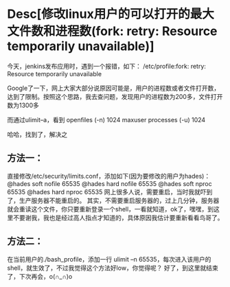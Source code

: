 # Desc[修改linux用户的可以打开的最大文件数和进程数(fork: retry: Resource temporarily unavailable)]

今天，jenkins发布应用时，遇到一个报错，如下：
 /etc/profile:fork: retry: Resource temporarily unavailable

Google了一下，网上大家大部分说原因可能是，用户的进程数或者文件打开数，达到了限制。按照这个思路，我去查问题，发现用户的进程数为200多，文件打开数为1300多

而通过ulimit–a，看到
openfiles                      (-n) 1024
maxuser processes              (-u) 1024

哈哈，找到了，解决之

## 方法一：
直接修改/etc/security/limits.conf，添加如下(因为要修改的用户为hades)：
@hades          soft    nofile           65535
@hades          hard    nofile           65535
@hades          soft    nproc           65535
@hades          hard    nproc           65535
   网上很多人说，需要重启，当时我就吓到了，生产服务器不能重启的。
   其实，不需要重启服务器的，过上几分钟，服务器就会重读这个文件，你只要重新登录一个shell，一看就知道，ok了，嘿嘿，到这里不要谢我，我也是经过高人指点才知道的，具体原因我估计要重新看看鸟哥了。

## 方法二：
在当前用户的./bash_profile，添加一行
ulimit –n 65535，每次进入该用户的shell，就生效了，不过我觉得这个方法好low，你觉得呢？
好了，到这里就结束了，下次再会，o(∩_∩)o 
